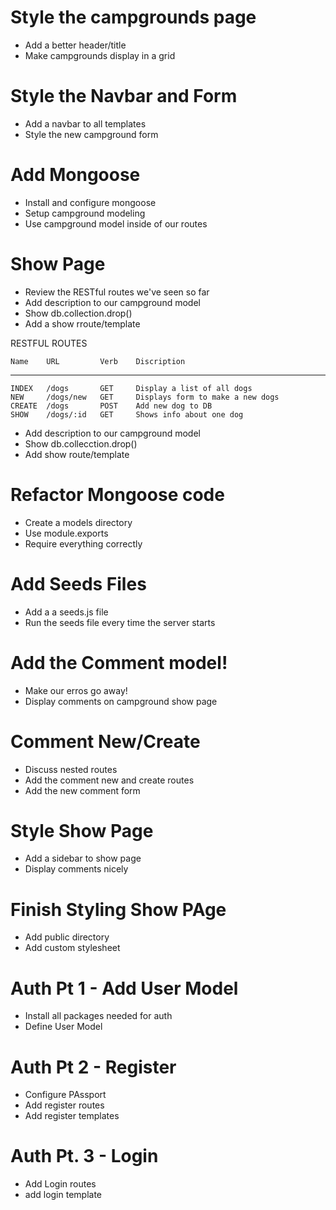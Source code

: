 # Style the campgrounds page
* Add a better header/title
* Make campgrounds display in a grid

# Style the Navbar and Form
* Add a navbar to all templates
* Style the new campground form

# Add Mongoose
* Install and configure mongoose
* Setup campground modeling
* Use campground model inside of our routes

# Show Page
* Review the RESTful routes we've seen so far
* Add description to our campground model
* Show db.collection.drop()
* Add a show rroute/template

RESTFUL ROUTES

    Name    URL         Verb    Discription
_________________________________________________________
    INDEX   /dogs       GET     Display a list of all dogs
    NEW     /dogs/new   GET     Displays form to make a new dogs
    CREATE  /dogs       POST    Add new dog to DB
    SHOW    /dogs/:id   GET     Shows info about one dog
* Add description to our campground model
* Show db.collecction.drop()
* Add  show route/template


# Refactor Mongoose code
* Create a models directory
* Use module.exports
* Require everything correctly

# Add Seeds Files
* Add a a seeds.js file
* Run the seeds file every time the server starts

# Add the Comment model!
* Make our erros go away!
* Display comments on campground show page

# Comment New/Create
* Discuss nested routes
* Add the comment new and create routes
* Add the new comment form

# Style Show Page
* Add a sidebar to show page
* Display comments nicely

# Finish Styling Show PAge
* Add public directory
* Add custom stylesheet

# Auth Pt 1 - Add User Model
* Install all packages needed for auth
* Define User Model

# Auth Pt 2 - Register
* Configure PAssport
* Add register routes
* Add register templates

# Auth Pt. 3 - Login
* Add Login routes
* add login template